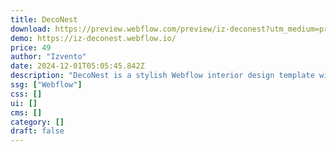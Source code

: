 ```yaml
---
title: DecoNest
download: https://preview.webflow.com/preview/iz-deconest?utm_medium=preview_link&utm_source=dashboard&utm_content=iz-deconest&preview=4a8fa482b5218704bc3999ad24ff1f95&workflow=preview
demo: https://iz-deconest.webflow.io/
price: 49
author: "Izvento"
date: 2024-12-01T05:05:45.842Z
description: "DecoNest is a stylish Webflow interior design template with pages for Projects, Blogs, and more. It features CMS integration for showcasing work, smooth animations, and customizable layouts. Ideal for designers to present portfolios professionally."
ssg: ["Webflow"]
css: []
ui: []
cms: []
category: []
draft: false
---
```

